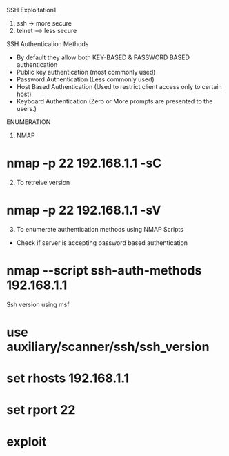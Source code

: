 SSH Exploitation1

1. ssh  -> more secure
2. telnet --> less secure


SSH Authentication Methods

- By default they allow both KEY-BASED & PASSWORD BASED authentication
- Public key authentication (most commonly used)
- Password Authentication (Less commonly used)
- Host Based Authentication (Used to restrict client access only to certain host)
- Keyboard Authentication (Zero or More prompts are presented to the users.)


ENUMERATION

1. NMAP
# nmap -p 22 192.168.1.1 -sC

2. To retreive version
# nmap -p 22 192.168.1.1 -sV


3. To enumerate authentication methods using NMAP Scripts
- Check if server is accepting password based authentication 
# nmap --script ssh-auth-methods 192.168.1.1


Ssh version using msf
# use auxiliary/scanner/ssh/ssh_version
# set rhosts 192.168.1.1
# set rport 22
# exploit

